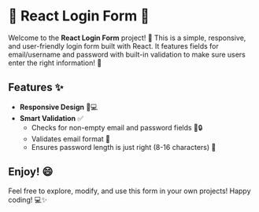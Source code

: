 # 🌟 React Login Form 🌟

Welcome to the **React Login Form** project! 🎉 This is a simple, responsive, and user-friendly login form built with React. It features fields for email/username and password with built-in validation to make sure users enter the right information! 🚀

## Features ✨

- **Responsive Design** 📱💻
- **Smart Validation** ✅
  - Checks for non-empty email and password fields 📨🔒
  - Validates email format 📝
  - Ensures password length is just right (8-16 characters) 🧩

## Enjoy! 😄

Feel free to explore, modify, and use this form in your own projects! Happy coding! 💻✨
